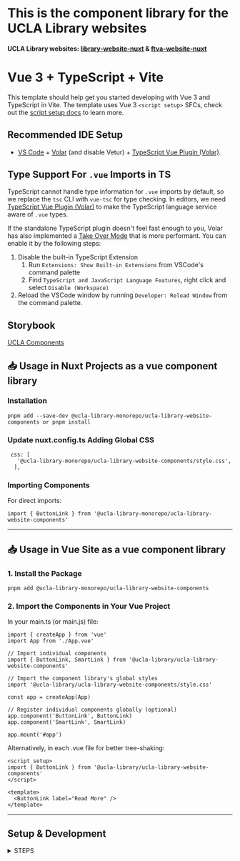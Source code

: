 # This is the component library for the UCLA Library websites

#### UCLA Library websites: [library-website-nuxt](https://github.com/UCLALibrary/library-website-nuxt) & [ftva-website-nuxt](https://github.com/UCLALibrary/ftva-website-nuxt)

# Vue 3 + TypeScript + Vite

This template should help get you started developing with Vue 3 and TypeScript in Vite. The template uses Vue 3 `<script setup>` SFCs, check out the [script setup docs](https://v3.vuejs.org/api/sfc-script-setup.html#sfc-script-setup) to learn more.

## Recommended IDE Setup

-   [VS Code](https://code.visualstudio.com/) + [Volar](https://marketplace.visualstudio.com/items?itemName=Vue.volar) (and disable Vetur) + [TypeScript Vue Plugin (Volar)](https://marketplace.visualstudio.com/items?itemName=Vue.vscode-typescript-vue-plugin).

## Type Support For `.vue` Imports in TS

TypeScript cannot handle type information for `.vue` imports by default, so we replace the `tsc` CLI with `vue-tsc` for type checking. In editors, we need [TypeScript Vue Plugin (Volar)](https://marketplace.visualstudio.com/items?itemName=Vue.vscode-typescript-vue-plugin) to make the TypeScript language service aware of `.vue` types.

If the standalone TypeScript plugin doesn't feel fast enough to you, Volar has also implemented a [Take Over Mode](https://github.com/johnsoncodehk/volar/discussions/471#discussioncomment-1361669) that is more performant. You can enable it by the following steps:

1. Disable the built-in TypeScript Extension
    1. Run `Extensions: Show Built-in Extensions` from VSCode's command palette
    2. Find `TypeScript and JavaScript Language Features`, right click and select `Disable (Workspace)`
2. Reload the VSCode window by running `Developer: Reload Window` from the command palette.

## Storybook

[UCLA Components](https://ucla-library-storybook.netlify.app/?path=/docs/configure-your-project--docs)

## 📥 Usage in Nuxt Projects as a vue component library

### Installation

```
pnpm add --save-dev @ucla-library-monorepo/ucla-library-website-components or pnpm install
```

### Update nuxt.config.ts Adding Global CSS

```
 css: [
   '@ucla-library-monorepo/ucla-library-website-components/style.css',
  ],
```

### Importing Components

For direct imports:

```
import { ButtonLink } from '@ucla-library-monorepo/ucla-library-website-components'
```

---

## 📥 Usage in Vue Site as a vue component library

### 1. Install the Package

```
pnpm add @ucla-library-monorepo/ucla-library-website-components

```

### 2. Import the Components in Your Vue Project

In your main.ts (or main.js) file:

```
import { createApp } from 'vue'
import App from './App.vue'

// Import individual components
import { ButtonLink, SmartLink } from '@ucla-library/ucla-library-website-components'

// Import the component library's global styles
import '@ucla-library/ucla-library-website-components/style.css'

const app = createApp(App)

// Register individual components globally (optional)
app.component('ButtonLink', ButtonLink)
app.component('SmartLink', SmartLink)

app.mount('#app')

```

Alternatively, in each .vue file for better tree-shaking:

```
<script setup>
import { ButtonLink } from '@ucla-library/ucla-library-website-components'
</script>

<template>
  <ButtonLink label="Read More" />
</template>

```

---

## Setup & Development

<details><summary>STEPS</summary>

## `App.vue` and `mock.js`

### Local copy of `APP.vue`, `main.ts`, `index.html` and `mock.js` in the `src` file

If you already have a local copy of be sure to save it locally because they will be deleted if you reclone this repo.
You can add a page to the [Wiki](https://github.com/UCLALibrary/ucla-library-website-components/wiki/) with your version.

### If starting this project from scratch

Be sure to add the `APP.vue` and `mock.js` in the `src` file

There are example files here: https://github.com/UCLALibrary/ucla-library-website-components/wiki/AppDotVueAndMockJS.md

#### If you get an error like this; you have forgotten to do this step:

(Add `APP.vue` and `mock.js` in the `src` file)

```
[plugin:vite:import-analysis] Failed to resolve import "./App.vue" from "src/main.ts". Does the file exist?
/Users/jendiamond/UCLA/ucla-library-website-components/src/main.ts:8:16
5  |  import "ucla-library-design-tokens/scss/app-global.scss";
6  |  import "@/styles/global.scss";
7  |  import App from "./App.vue";
   |                   ^
8  |  createApp(App).use(router).use(createPinia()).mount("#app");
```

```
src
  > assets
  > composables
  > lib-components
  > stores
  > stories
  > styles
  > types
  > utils
  App.vue
  entry.js
  main.ts
  mock.js
  router.js
  style.css
  vue-global-props.d.ts
```

---

## To use your local components in the ftva-website-nuxt site locally

**You have two choices**

### Update `package.json` in ftva-website-nuxt

**from**
`"ucla-library-website-components": "2.39.0-alpha.100"`
(whatever it is currently)

**to**
`"ucla-library-website-components": "file:../ucla-library-website-components"`
(whatever your path to `ucla-library-website-components` is)

### OR

### Link the two sites together

1. In your terminal, in `ucla-library-website-components`
    1. Run: $`pnpm run build`
2. Then run: $`pnpm link --global`
3. On either the library-website-nuxt or the ftva-website-nuxt
    1. Run: $`pnpm link --global ucla-library-website-components`
4. Now the repos are linked.
5. The add the new components to a page on either the **library-website-nuxt** or the **ftva-website-nuxt** and
    1. Run: $`pnpm run dev`

</details>

